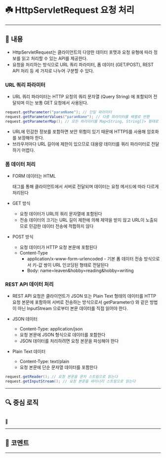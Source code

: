 # ☘️ HttpServletRequest 요청 처리

---

## 📖 내용

- HttpServletRequest는 클라이언트의 다양한 데이터 포맷과 요청 유형에 따라 정보를 읽고 처리할 수 있는 API를 제공한다.
- 요청을 처리하는 방식으로 URL 쿼리 파라미터, 폼 데이터 (GET/POST), REST API 처리 등 세 가지로 나누어 구분할 수 있다.


### URL 쿼리 파라미터

- URL 쿼리 파라미터는 HTTP 요청의 쿼리 문자열 (Query String) 에 포함되어 전달되며 이는 보통 GET 요청에서 사용된다.

```java
request.getParameter("paramName"); // 단일 파라미터
request.getParameterValues("paramName"); // 다중 파라미터를 배열로 반환
request.getParameterMap(); // 모든 파라미터를 Map<String, String[]> 형태로 반환
```

- URL에 민감한 정보를 포함하면 보안 위험이 있기 때문에 HTTPS를 사용해 암호화를 보장해야 한다.
- 브라우저마다 URL 길이에 제한이 있으므로 대용량 데이터를 쿼리 파라미터로 전달하기 어렵다.

### 폼 데이터 처리

- FORM 데이터는 HTML <form> 태그를 통해 클라이언트에서 서버로 전달되며 데이터는 요청 메서드에 따라 다르게 처리된다

- GET 방식
  - 요청 데이터가 URL의 쿼리 문자열에 포함된다
  - 전송 데이터의 크기는 URL 길이 제한에 의해 제약을 받지 않고 URL이 노출되므로 민감한 데이터 전송에 적합하지 않다
- POST 방식
  - 요청 데이터가 HTTP 요청 본문에 포함된다
  - Content-Type
    - application/x-www-form-urlencoded - 기본 폼 데이터 전송 방식으로서 키-값 쌍이 URL 인코딩된 형태로 전달된다
    - Body: name=leaven&hobby=reading&hobby=writing


### REST API 데이터 처리

- REST API 요청은 클라이언트가 JSON 또는 Plain Text 형태의 데이터를 HTTP 요청 본문에 포함하여 서버로 전송하는 방식으로서 getParameter() 와 같은 방법이 아닌 InputStream 으로부터 본문 데이터를 직접 읽어야 한다.

- JSON 데이터
  - Content-Type: application/json
  - 요청 본문에 JSON 형식으로 데이터를 포함한다
  - JSON 데이터를 처리하려면 요청 본문을 파싱해야 한다
- Plain Text 데이터
  - Content-Type: text/plain
  - 요청 본문에 단순 문자열 데이터를 포함한다

```java
request.getReader(); // 요청 본문을 문자 스트림으로 읽는다
request.getInputStream(); // 요청 본문을 바이너리 스트림으로 읽는다
```

---

## 🔍 중심 로직

```java
```

📌

---

## 💬 코멘트

---
